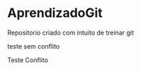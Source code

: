 # AprendizadoGit

Repositorio criado com intuito de treinar git


teste sem conflito

Teste Conflito
